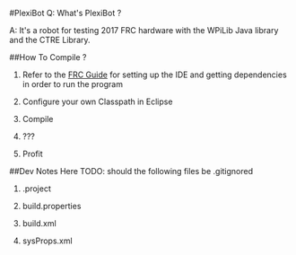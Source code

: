 #PlexiBot
Q: What's PlexiBot ? 

A: It's a robot for testing 2017 FRC hardware with the WPiLib Java library and the CTRE Library.

##How To Compile ? 
1. Refer to the [FRC Guide](https://wpilib.screenstepslive.com/s/4485/m/13809) for setting up the IDE and getting dependencies in order to run the program

2. Configure your own Classpath in Eclipse 

3. Compile 

4. ??? 

5. Profit

##Dev Notes Here
TODO: should the following files be .gitignored  

1. .project 

2. build.properties 

3. build.xml 

4. sysProps.xml



